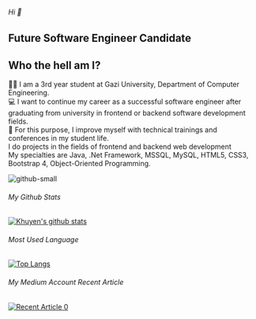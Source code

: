 ###### Hi  👋

## Future Software Engineer Candidate

## Who the hell am I?

:woman_student: I am a 3rd year student at Gazi University, Department of Computer Engineering.
<br>
:computer: I want to continue my career as a successful software engineer after graduating from university in frontend or backend software development fields.
<br>
:book: For this purpose, I improve myself with technical trainings and conferences in my student life.
<br>
I do projects in the fields of frontend and backend web development
<br>
My specialties are Java, .Net Framework, MSSQL, MySQL, HTML5, CSS3, Bootstrap 4, Object-Oriented Programming.

![github-small](hhttps://img.favpng.com/23/21/13/logo-net-framework-brand-microsoft-corporation-product-png-favpng-teY3v6TuDQkMERm2Ks9kAzK8g.jpg)



###### My Github Stats

[![Khuyen's github stats](https://github-readme-stats.vercel.app/api?username=iremsamur&count_private=true&show_icons=true&theme=radical&hide_rank=false)](https://github.com/iremsamur/github-readme-stats)

###### Most Used Language

[![Top Langs](https://github-readme-stats.vercel.app/api/top-langs/?username=iremsamur)](https://github.com/iremsamur/github-readme-stats)

###### My Medium Account Recent Article

<a target="_blank" href="https://github-readme-medium-recent-article.vercel.app/medium/@iremsamur129/0"><img src="https://github-readme-medium-recent-article.vercel.app/medium/@iremsamur129/0" alt="Recent Article 0">

